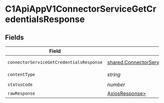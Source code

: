 # C1ApiAppV1ConnectorServiceGetCredentialsResponse


## Fields

| Field                                                                                                          | Type                                                                                                           | Required                                                                                                       | Description                                                                                                    |
| -------------------------------------------------------------------------------------------------------------- | -------------------------------------------------------------------------------------------------------------- | -------------------------------------------------------------------------------------------------------------- | -------------------------------------------------------------------------------------------------------------- |
| `connectorServiceGetCredentialsResponse`                                                                       | [shared.ConnectorServiceGetCredentialsResponse](../../models/shared/connectorservicegetcredentialsresponse.md) | :heavy_minus_sign:                                                                                             | Successful response                                                                                            |
| `contentType`                                                                                                  | *string*                                                                                                       | :heavy_check_mark:                                                                                             | N/A                                                                                                            |
| `statusCode`                                                                                                   | *number*                                                                                                       | :heavy_check_mark:                                                                                             | N/A                                                                                                            |
| `rawResponse`                                                                                                  | [AxiosResponse>](https://axios-http.com/docs/res_schema)                                                       | :heavy_minus_sign:                                                                                             | N/A                                                                                                            |